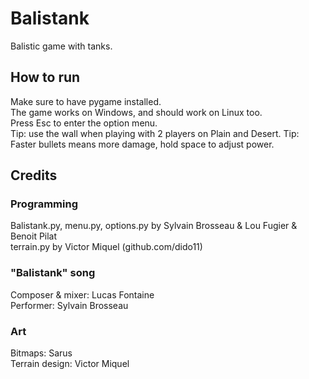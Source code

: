 # Balistank
Balistic game with tanks.


## How to run
Make sure to have pygame installed.\
The game works on Windows, and should work on Linux too.\
Press Esc to enter the option menu.\
Tip: use the wall when playing with 2 players on Plain and Desert.
Tip: Faster bullets means more damage, hold space to adjust power.


## Credits

### Programming
Balistank.py, menu.py, options.py by Sylvain Brosseau & Lou Fugier & Benoit Pilat\
terrain.py by Victor Miquel (github.com/dido11)

### "Balistank" song
Composer & mixer: Lucas Fontaine\
Performer: Sylvain Brosseau

### Art
Bitmaps: Sarus\
Terrain design: Victor Miquel
